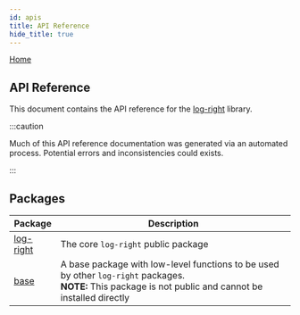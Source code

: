 ```yaml
---
id: apis
title: API Reference
hide_title: true
---
```


[Home](docs/log-right/)

## API Reference

This document contains the API reference for the [log-right](https://github.com/sullivanpj/log-right) library.

:::caution

Much of this API reference documentation was generated via an automated process. Potential errors and inconsistencies could exists.

:::

## Packages

|  Package | Description |
|  --- | --- |
|  [log-right](docs/log-right/) | The core `log-right` public package |
|  [base](docs/base/) | A base package with low-level functions to be used by other `log-right` packages.<br />**NOTE:** This package is not public and cannot be installed directly |
